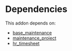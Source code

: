 # Dependencies

This addon depends on:

- [base_maintenance](https://github.com/bringout/oca-technical)
- [maintenance_project](https://github.com/bringout/oca-technical)
- [hr_timesheet](https://github.com/bringout/oca-ocb-hr/tree/417ca4f968fa38a2bd44dee27c7f5d9f1591d720/odoo-bringout-oca-ocb-hr_timesheet)
